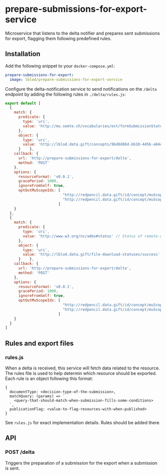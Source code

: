 # prepare-submissions-for-export-service

Microservice that listens to the delta notifier and prepares sent submissions for export, flagging them following predefined rules.

## Installation
Add the following snippet to your `docker-compose.yml`:

```yml
prepare-submissions-for-export:
  image: lblod/prepare-submissions-for-export-service
```

Configure the delta-notification service to send notifications on the `/delta` endpoint by adding the following rules in `./delta/rules.js`:

```javascript
export default [
  {
    match: {
      predicate: {
        type: 'uri',
        value: 'http://mu.semte.ch/vocabularies/ext/formSubmissionStatus' // Status of flattened form data
      },
      object: {
        type: 'uri',
        value: 'http://lblod.data.gift/concepts/9bd8d86d-bb10-4456-a84e-91e9507c374c' // Sent
      }    },
    callback: {
      url: 'http://prepare-submissions-for-export/delta',
      method: 'POST'
    },
    options: {
      resourceFormat: 'v0.0.1',
      gracePeriod: 1000,
      ignoreFromSelf: true,
      optOutMuScopeIds: [
                          "http://redpencil.data.gift/id/concept/muScope/deltas/initialSync",
                          "http://redpencil.data.gift/id/concept/muScope/deltas/publicationGraphMaintenance"
                        ]
    }
  },
  {
    match: {
      predicate: {
        type: 'uri',
        value: 'http://www.w3.org/ns/adms#status' // Status of remote-data object coming later
      },
      object: {
        type: 'uri',
        value: 'http://lblod.data.gift/file-download-statuses/success' // cached
      }    },
    callback: {
      url: 'http://prepare-submissions-for-export/delta',
      method: 'POST'
    },
    options: {
      resourceFormat: 'v0.0.1',
      gracePeriod: 1000,
      ignoreFromSelf: true,
      optOutMuScopeIds: [
                          "http://redpencil.data.gift/id/concept/muScope/deltas/initialSync",
                          "http://redpencil.data.gift/id/concept/muScope/deltas/publicationGraphMaintenance"
                        ]
    }
  }
]
```

## Rules and export files

### rules.js

When a delta is received, this service will fetch data related to the resource. The rules file is used to help determin which resource should be exported. Each rule is an object following this format:
```
{
  documentType: <decision-type-of-the-submission>,
  matchQuery: (params) => `
    <query-that-should-match-when-submission-fills-some-conditions>
  `,
  publicationFlag: <value-to-flag-resources-with-when-published>
}
```
See `rules.js` for exact implementation details. Rules should be added there.

## API

### POST /delta
Triggers the preparation of a submission for the export when a submission is sent.
